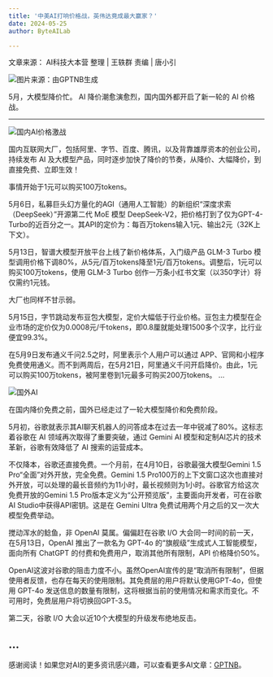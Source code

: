 ```yaml
---
title: '中美AI打响价格战，英伟达竟成最大赢家？'
date: 2024-05-25
author: ByteAILab

---
```


文章来源： AI科技大本营 
整理 | 王轶群
责编 | 唐小引

![图片来源：由GPTNB生成](http://www.jesonc.com/upload/3B33CB85B496C0CB6FBA4C2BD79320AD/1716519411932/FvdvdDkxdblEGYOGc5wdDd73-02l.png)

5月，大模型降价忙。
AI 降价潮愈演愈烈，国内国外都开启了新一轮的 AI 价格战。

---


![国内AI价格激战](http://www.jesonc.com/FlqyQkwjJS21BHIK64SqNaXCHcPR)

国内互联网大厂，包括阿里、字节、百度、腾讯，以及背靠雄厚资本的创业公司，持续发布 AI 及大模型产品，同时逐步加快了降价的节奏，从降价、大幅降价，到直接免费、立即生效！

事情开始于1元可以购买100万tokens。

5月6日，私募巨头幻方量化的AGI（通用人工智能）的新组织“深度求索（DeepSeek）”开源第二代 MoE 模型 DeepSeek-V2，把价格打到了仅为GPT-4-Turbo的近百分之一。其API的定价为：每百万tokens输入1元、输出2元（32K上下文）。

5月13日，智谱大模型开放平台上线了新价格体系，入门级产品 GLM-3 Turbo 模型调用价格下调80%，从5元/百万tokens降至1元/百万tokens。调整后，1元可以购买100万tokens，使用 GLM-3 Turbo 创作一万条小红书文案（以350字计）将仅需约1元钱。

大厂也同样不甘示弱。

5月15日，字节跳动发布豆包大模型，定价大幅低于行业价格。豆包主力模型在企业市场的定价仅为0.0008元/千tokens，即0.8厘就能处理1500多个汉字，比行业便宜99.3%。

在5月9日发布通义千问2.5之时，阿里表示个人用户可以通过 APP、官网和小程序免费使用通义。而不到两周后，在5月21日，阿里通义千问开启降价。由此，1元可以购买100万tokens，被阿里卷到1元最多可购买200万tokens。
...

![国外AI](http://www.jesonc.com/FucxblCwrPchontu0CU4hYnv3uXz)

在国内降价免费之前，国外已经走过了一轮大模型降价和免费阶段。

5月初，谷歌就表示其AI聊天机器人的问答成本在过去一年中锐减了80%。这标志着谷歌在 AI 领域再次取得了重要突破，通过 Gemini AI 模型和定制AI芯片的技术革新，谷歌有效降低了 AI 搜索的运营成本。

不仅降本，谷歌还直接免费。一个月前，在4月10日，谷歌最强大模型Gemini 1.5 Pro“全面”对外开放，完全免费。Gemini 1.5 Pro100万的上下文窗口这次也直接对外开放，可以处理的最长音频约为11小时，最长视频则为1小时。谷歌官方给这次免费开放的Gemini 1.5 Pro版本定义为“公开预览版”，主要面向开发者，可在谷歌AI Studio中获得API密钥。这是在 Gemini Ultra 免费试用两个月之后的又一次大模型免费举动。

搅动浑水的鲶鱼，非 OpenAI 莫属。偏偏赶在谷歌 I/O 大会同一时间的前一天，在5月13日，OpenAI 推出了一款名为 GPT-4o 的“旗舰级”生成式人工智能模型，面向所有 ChatGPT 的付费和免费用户，取消其他所有限制，API 价格降价50%。

OpenAI这波对谷歌的阻击力度不小。虽然OpenAI宣传的是“取消所有限制”，但据使用者反馈，也存在每天的使用限制。其免费层的用户将默认使用GPT-4o，但使用 GPT-4o 发送信息的数量有限制，这将根据当前的使用情况和需求而变化。不可用时，免费层用户将切换回GPT-3.5。

第二天，谷歌 I/O 大会以近10个大模型的升级发布绝地反击。

...
---
感谢阅读！如果您对AI的更多资讯感兴趣，可以查看更多AI文章：[GPTNB](https://gptnb.com)。